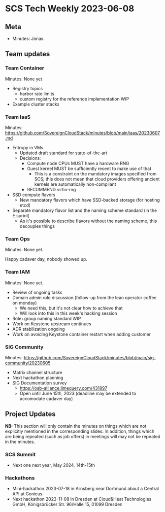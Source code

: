 # SCS Tech Weekly 2023-06-08

## Meta

- Minutes: Jonas

## Team updates

### Team Container

Minutes: None yet

- Registry topics
  - harbor rate limits
  - custom registry for the reference implementation WIP
- Example cluster stacks

### Team IaaS

Minutes: https://github.com/SovereignCloudStack/minutes/blob/main/iaas/20230607.md

- Entropy in VMs
  - Updated draft standard for state-of-the-art
  - Decisions:
    - Compute node CPUs MUST have a hardware RNG
    - Guest kernel MUST be sufficiently recent to make use of that
      - This is a constraint on the mandatory images specified from SCS; this does not mean that cloud providers offering ancient kernels are automatically non-compliant
    - RECOMMEND virtio-rng 
- SSD compute flavors
  - New mandatory flavors which have SSD-backed storage (for hosting etcd)
- Separate mandatory flavor list and the naming scheme standard (in the E sprint)
  - As it's possible to describe flavors without the naming scheme, this decouples things

### Team Ops

Minutes: None yet.

Happy cadaver day, nobody showed up.

### Team IAM

Minutes: None yet.

- Review of ongoing tasks
- Domain admin role discussion (follow-up from the lean operator coffee on monday)
  - We need this, but it's not clear how to achieve that
  - Will look into this in this week's hacking session
- Role+group naming standard WIP
- Work on Keystone upstream continues
- ADR stabilization ongoing
- Work on avoiding Keystone container restart when adding customer

### SIG Community

Minutes: https://github.com/SovereignCloudStack/minutes/blob/main/sig-community/20230605

- Matrix channel structure
- Next hackathon planning
- SIG Documentation survey
  - https://osb-alliance.limequery.com/431897
  - Open until June 15th, 2023 (deadline may be extended to accomodate cadaver day)

## Project Updates

**NB:** This section will only contain the minutes on things which are not explicitly mentioned in the corresponding slides. In addition, things which are being repeated (such as job offers) in meetings will may not be repeated in the minutes.

### SCS Summit

- Next one next year, May 2024, 14th-15th

### Hackathons

- Mini-hackathon 2023-07-18 in Arnsberg near Dortmund about a Central API at Gonicus
- Next hackathon 2023-11-08 in Dresden at Cloud&Heat Technologies GmbH, Königsbrücker Str. 96/Halle 15, 01099 Dresden
